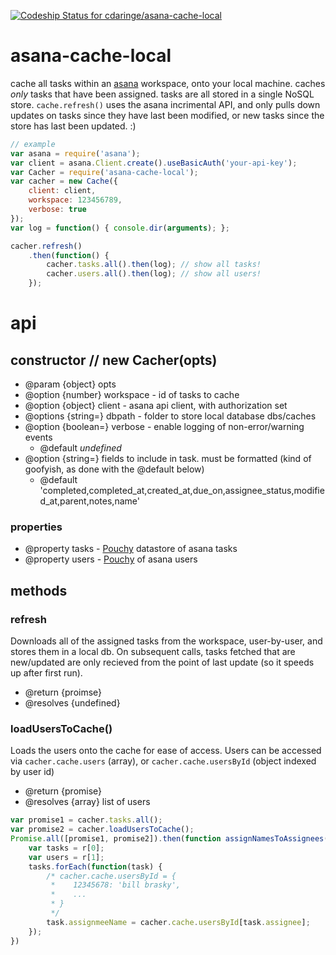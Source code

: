 [ ![Codeship Status for cdaringe/asana-cache-local](https://codeship.com/projects/a2af4ee0-2664-0133-c165-42218616331f/status?branch=master)](https://codeship.com/projects/97075)

# asana-cache-local
cache all tasks within an [asana](http://asana.com/) workspace, onto your local machine.  caches _only_ tasks that have been assigned.  tasks are all stored in a single NoSQL store. `cache.refresh()` uses the asana incrimental API, and only pulls down updates on tasks since they have last been modified, or new tasks since the store has last been updated. :)

```js
// example
var asana = require('asana');
var client = asana.Client.create().useBasicAuth('your-api-key');
var Cacher = require('asana-cache-local');
var cacher = new Cache({
    client: client,
    workspace: 123456789,
    verbose: true
});
var log = function() { console.dir(arguments); };

cacher.refresh()
    .then(function() {
        cacher.tasks.all().then(log); // show all tasks!
        cacher.users.all().then(log); // show all users!
    });
```

# api

## constructor // new Cacher(opts)
- @param {object} opts
- @option {number} workspace - id of tasks to cache
- @option {object} client - asana api client, with authorization set
- @options {string=} dbpath - folder to store local database dbs/caches
- @option {boolean=} verbose - enable logging of non-error/warning events
    - @default _undefined_
- @option {string=} fields to include in task. must be formatted (kind of goofyish, as done with the @default below)
    - @default 'completed,completed_at,created_at,due_on,assignee_status,modified_at,parent,notes,name'

### properties
- @property tasks - [Pouchy](https://github.com/cdaringe/pouchy) datastore of asana tasks
- @property users - [Pouchy](https://github.com/cdaringe/pouchy)  of asana users

## methods

### refresh
Downloads all of the assigned tasks from the workspace, user-by-user, and stores them in a local db.  On subsequent calls, tasks fetched that are new/updated are only recieved from the point of last update (so it speeds up after first run).
- @return {proimse}
- @resolves {undefined}

### loadUsersToCache()
Loads the users onto the cache for ease of access.  Users can be accessed via `cacher.cache.users` (array), or `cacher.cache.usersById` (object indexed by user id)
- @return {promise}
- @resolves {array} list of users
```js
var promise1 = cacher.tasks.all();
var promise2 = cacher.loadUsersToCache();
Promise.all([promise1, promise2]).then(function assignNamesToAssignees(r) {
    var tasks = r[0];
    var users = r[1];
    tasks.forEach(function(task) {
        /* cacher.cache.usersById = {
         *    12345678: 'bill brasky',
         *    ...
         * }
         */
        task.assignmeeName = cacher.cache.usersById[task.assignee];
    });
})
```
